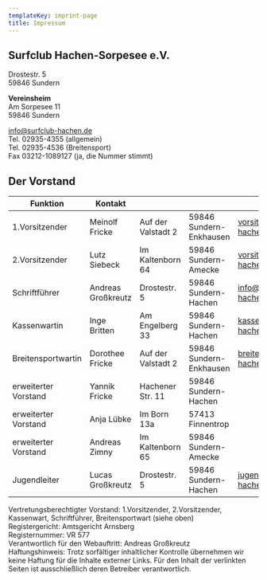 ```yaml
---
templateKey: imprint-page
title: Impressum
---
```

## Surfclub Hachen-Sorpesee e.V.

Drostestr. 5\
59846 Sundern

**Vereinsheim**\
Am Sorpesee 11\
59846 Sundern

[info@surfclub-hachen.de](mailto:info@surfclub-hachen.de)\
Tel. 02935-4355 (allgemein)\
Tel. 02935-4536 (Breitensport)\
Fax 03212-1089127 (ja, die Nummer stimmt)

## Der Vorstand

| Funktion       | Kontakt     |  |  |   |
| -------------------- | ------------------ | ------------------ | ----------------------- | -------------------------------- |
| 1.Vorsitzender       | Meinolf Fricke     | Auf der Valstadt 2 | 59846 Sundern-Enkhausen | vorsitzender@surfclub-hachen.de  |
| 2.Vorsitzender       | Lutz Siebeck       | Im Kaltenborn 64   | 59846 Sundern-Amecke    | vorsitzender2@surfclub-hachen.de |
| Schriftführer        | Andreas Großkreutz | Drostestr. 5       | 59846 Sundern-Hachen    | info@surfclub-hachen.de          |
| Kassenwartin         | Inge Britten       | Am Engelberg 33    | 59846 Sundern-Hachen    | kassenwart@surfclub-hachen.de    |
| Breitensportwartin   | Dorothee Fricke    | Auf der Valstadt 2 | 59846 Sundern-Enkhausen | breitensport@surfclub-hachen.de  |
| erweiterter Vorstand | Yannik Fricke      | Hachener Str. 11   | 59846 Sundern-Hachen    |                                  |
| erweiterter Vorstand | Anja Lübke         | Im Born 13a        | 57413 Finnentrop        |                                  |
| erweiterter Vorstand | Andreas Zimny      | Im Kaltenborn 65   | 59846 Sundern-Amecke    |                                  |
| Jugendleiter         | Lucas Großkreutz   | Drostestr. 5       | 59846 Sundern-Hachen    | jugendleiter@surfclub-hachen.de  |



Vertretungsberechtigter Vorstand: 1.Vorsitzender, 2.Vorsitzender, Kassenwart, Schriftführer, Breitensportwart (siehe oben)\
Registergericht: Amtsgericht Arnsberg\
Registernummer: VR 577\
Verantwortlich für den Webauftritt: Andreas Großkreutz\
Haftungshinweis: Trotz sorfältiger inhaltlicher Kontrolle übernehmen wir keine Haftung für die Inhalte
externer Links. Für den Inhalt der verlinkten Seiten ist ausschließlich deren Betreiber verantwortlich.